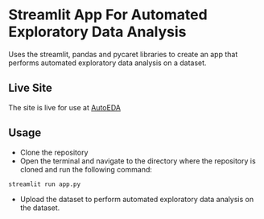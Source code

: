 # Streamlit App For Automated Exploratory Data Analysis

Uses the streamlit, pandas and pycaret libraries to create an app that performs automated exploratory data analysis on a dataset.

## Live Site

The site is live for use at [AutoEDA](https://rishavnandi.streamlitapp.com/)

## Usage

- Clone the repository
- Open the terminal and navigate to the directory where the repository is cloned and run the following command:

```bash
streamlit run app.py
```

- Upload the dataset to perform automated exploratory data analysis on the dataset.
